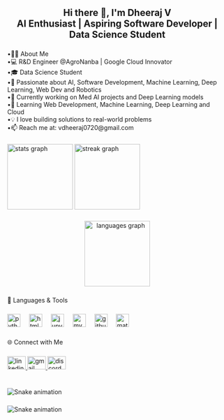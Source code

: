 <h2 align="center">Hi there 👋, I'm Dheeraj V<br>AI Enthusiast | Aspiring Software Developer | Data Science Student</h2>

###

<p align="left">•👨‍💻 About Me<br>•💻 R&D Engineer @AgroNanba | Google Cloud Innovator<br>•🎓 Data Science Student<br>•🧠 Passionate about AI, Software Development, Machine Learning, Deep Learning, Web Dev and Robotics<br>•🔭 Currently working on Med AI projects and Deep Learning models<br>•🌱 Learning Web Development, Machine Learning, Deep Learning and Cloud<br>•💡 I love building solutions to real-world problems<br>•📫 Reach me at:  vdheeraj0720@gmail.com</p>

###

<div align="left">
  <img src="https://github-readme-stats.vercel.app/api?username=Dheeraj-Creator&hide_title=false&hide_rank=false&show_icons=true&include_all_commits=true&count_private=true&disable_animations=false&theme=dark&locale=en&hide_border=false" height="150" alt="stats graph"  />
  <img src="https://streak-stats.demolab.com?user=Dheeraj-Creator&locale=en&mode=daily&theme=dark&hide_border=false&border_radius=5" height="150" alt="streak graph"  />
</div>

###

<div align="center">
  <img src="https://github-readme-stats.vercel.app/api/top-langs?username=Dheeraj-Creator&locale=en&hide_title=false&layout=compact&card_width=320&langs_count=5&theme=dark&hide_border=false&order=2" height="150" alt="languages graph"  />
</div>

###

<p align="left">🧰 Languages & Tools</p>

###

<div align="left">
  <img src="https://cdn.jsdelivr.net/gh/devicons/devicon/icons/python/python-original.svg" height="30" alt="python logo"  />
  <img width="12" />
  <img src="https://cdn.jsdelivr.net/gh/devicons/devicon/icons/html5/html5-original.svg" height="30" alt="html5 logo"  />
  <img width="12" />
  <img src="https://cdn.jsdelivr.net/gh/devicons/devicon/icons/jupyter/jupyter-original.svg" height="30" alt="jupyter logo"  />
  <img width="12" />
  <img src="https://cdn.jsdelivr.net/gh/devicons/devicon/icons/mysql/mysql-original.svg" height="30" alt="mysql logo"  />
  <img width="12" />
  <img src="https://cdn.jsdelivr.net/gh/devicons/devicon/icons/github/github-original.svg" height="30" alt="github logo"  />
  <img width="12" />
  <img src="https://cdn.jsdelivr.net/gh/devicons/devicon/icons/matlab/matlab-original.svg" height="30" alt="matlab logo"  />
</div>

###

<p align="left">🌐 Connect with Me</p>

###

<div align="left">
  <a href="https://www.linkedin.com/in/vdheeraj07/" target="_blank">
    <img src="https://raw.githubusercontent.com/maurodesouza/profile-readme-generator/master/src/assets/icons/social/linkedin/default.svg" width="42" height="30" alt="linkedin logo"  />
  </a>
  <a href="vdheeraj0720@gmail.com" target="_blank">
    <img src="https://raw.githubusercontent.com/maurodesouza/profile-readme-generator/master/src/assets/icons/social/gmail/default.svg" width="42" height="30" alt="gmail logo"  />
  </a>
  <a href="cybersquad07" target="_blank">
    <img src="https://raw.githubusercontent.com/maurodesouza/profile-readme-generator/master/src/assets/icons/social/discord/default.svg" width="42" height="30" alt="discord logo"  />
  </a>
</div>

###

<br clear="both">

<img src="https://raw.githubusercontent.com/Dheeraj-Creator/Dheeraj-Creator/output/snake.svg" alt="Snake animation" />

###
<img src="https://raw.githubusercontent.com/Dheeraj-Creator/Dheeraj-Creator/output/snake.svg" alt="Snake animation" />

###
